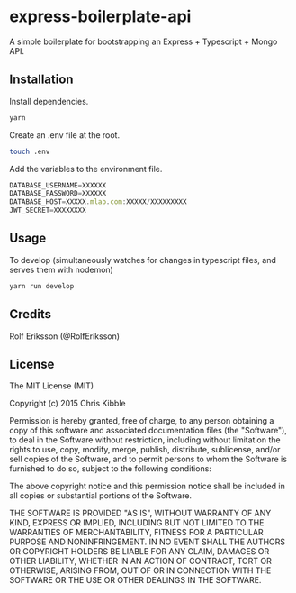 # express-boilerplate-api

A simple boilerplate for bootstrapping an Express + Typescript + Mongo API.

## Installation

Install dependencies.

```bash
yarn
```

Create an .env file at the root.
```bash
touch .env
```

Add the variables to the environment file.
```js
DATABASE_USERNAME=XXXXXX
DATABASE_PASSWORD=XXXXXX
DATABASE_HOST=XXXXX.mlab.com:XXXXX/XXXXXXXXX
JWT_SECRET=XXXXXXXX
```

## Usage

To develop (simultaneously watches for changes in typescript files, and serves them with nodemon)
```bash
yarn run develop
```

## Credits
 
Rolf Eriksson (@RolfEriksson)
 
## License
 
The MIT License (MIT)

Copyright (c) 2015 Chris Kibble

Permission is hereby granted, free of charge, to any person obtaining a copy of this software and associated documentation files (the "Software"), to deal in the Software without restriction, including without limitation the rights to use, copy, modify, merge, publish, distribute, sublicense, and/or sell copies of the Software, and to permit persons to whom the Software is furnished to do so, subject to the following conditions:

The above copyright notice and this permission notice shall be included in all copies or substantial portions of the Software.

THE SOFTWARE IS PROVIDED "AS IS", WITHOUT WARRANTY OF ANY KIND, EXPRESS OR IMPLIED, INCLUDING BUT NOT LIMITED TO THE WARRANTIES OF MERCHANTABILITY, FITNESS FOR A PARTICULAR PURPOSE AND NONINFRINGEMENT. IN NO EVENT SHALL THE AUTHORS OR COPYRIGHT HOLDERS BE LIABLE FOR ANY CLAIM, DAMAGES OR OTHER LIABILITY, WHETHER IN AN ACTION OF CONTRACT, TORT OR OTHERWISE, ARISING FROM, OUT OF OR IN CONNECTION WITH THE SOFTWARE OR THE USE OR OTHER DEALINGS IN THE SOFTWARE.
